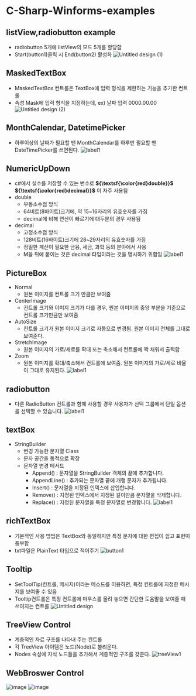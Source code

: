 # C-Sharp-Winforms-examples  

## listView,radiobutton example  
- radiobutton 5개에 listView의 모드 5개를 할당함
- Start(button1)클릭 시 End(button2) 활성화
![Untitled design (1)](https://github.com/user-attachments/assets/d38ac3ac-2583-4903-ab6a-4d10a41ee460)

## MaskedTextBox  
- MaskedTextBox 컨트롤은 TextBox에 입력 형식을 제한하는 기능을 추가한 컨트롤
- 속성 Mask에 입력 형식을 지정하는데, ex) 날짜 입력 0000.00.00
![Untitled design (2)](https://github.com/user-attachments/assets/a3b1ef92-d631-4334-b8ee-f1b5ef87b42c)

## MonthCalendar, DatetimePicker  
- 하루이상의 날짜가 필요할 땐 MonthCalendar를 하루만 필요할 땐 DateTimePicker를 쓰면된다.
![label1](https://github.com/user-attachments/assets/5ef7c5f8-99e5-4c23-9022-e23889703c96)

## NumericUpDown  
- c#에서 실수를 저장할 수 있는 변수로 **${\textsf{\color{red}double}}$** **${\textsf{\color{red}decimal}}$** 이 자주 사용됨
- double
  - 부동소수점 방식
  - 64비트(8바이트)크기에, 약 15~16자리의 유효숫자를 가짐
  - decimal에 비해 연산이 빠르기에 대두분의 경우 사용됨
- decimal
  - 고정소수점 방식
  - 128비트(16바이트)크기에 28~29자리의 유효숫자를 가짐
  - 정밀한 계산이 필요한 금융, 세금, 과학 등의 분야에서 사용
  - M을 뒤에 붙이는 것은 decimal 타입이라는 것을 명시하기 위함임
![label1](https://github.com/user-attachments/assets/7423b348-65d1-4b7d-bd22-500c83d88fbb)

## PictureBox  
- Normal
   - 원본 이미지를 컨트롤 크기 만큼만 보여줌
- CenterImage
   - 컨트롤 크기와 이미지 크기가 다를 경우, 원본 이미지의 중앙 부분을 기준으로 컨트롤 크기만큼만 보여줌
- AutoSize
   - 컨트롤 크기가 원본 이미지 크기로 자동으로 변경됨. 원본 이미지 전체를 그대로 보여준다.
- StretchImage
   - 원본 이미지의 가로/세로를 확대 또는 축소해서 컨트롤에 꽉 채워서 출력함
- Zoom
   - 원본 이미지를 확대/축소해서 컨트롤에 보여줌. 원본 이미지의 가로/세로 비율이 그대로 유지된다.
![label1](https://github.com/user-attachments/assets/8a172962-abb9-41bd-9014-e58dfc5ea995)

## radiobutton  
- 다른 RadioButton 컨트롤과 함께 사용할 경우 사용자가 선택 그룹에서 단일 옵션을 선택할 수 있습니다.
![label1](https://github.com/user-attachments/assets/885d20d1-bc92-4d54-bfe1-4165b66a6c71)

## textBox  
- StringBuilder
   - 변경 가능한 문자열 Class
   - 문자 공간을 동적으로 확장
   - 문자열 변경 메서드
      - Append() : 문자열을 StringBuilder 객체의 끝에 추가합니다.
      - AppendLine() : 추가되는 문자열 끝에 개행 문자가 추가됩니다.
      - Insert() : 문자열을 지정된 인덱스에 삽입합니다.
      - Remove() : 지정된 인덱스에서 지정된 길이만큼 문자열을 삭제합니다.
      - Replace() : 지정된 문자열을 특정 문자열로 변경합니다.
![label1](https://github.com/user-attachments/assets/b9ae2813-76b2-4076-a712-3683d58c6441)

## richTextBox  
- 기본적인 사용 방법은 TextBox와 동일하지만 특정 문자에 대한 편집이 쉽고 표현이 풍부함
- txt파일은 PlainText 타입으로 적어주기
![button1](https://github.com/user-attachments/assets/00134355-34d4-43c1-a4a5-53add49827d6)

## Tooltip  
- SetToolTip(컨트롤, 메시지)이라는 메소드를 이용하면, 특정 컨트롤에 지정한 메시지를 보여줄 수 있음
- Tooltip컨트롤은 특정 컨트롤에 마우스를 올려 놓으면 간단한 도움말을 보여줄 때 쓰여지는 컨트롤
![Untitled design](https://github.com/user-attachments/assets/aede2162-07c1-4d3f-a1df-ef57064d46ec)

## TreeView Control    
- 계층적인 자료 구조를 나타내 주는 컨트롤
- 각 TreeView 아이템은 노드(Node)로 불리운다.
- Nodes 속성에 자식 노드들을 추가해서 계층적인 구조를 갖춘다.
![treeView1](https://github.com/user-attachments/assets/10accab3-91b1-4de7-9af2-d7f910d7b837)

## WebBroswer Control  
![image](https://github.com/user-attachments/assets/2e090d7c-146c-4840-ac5d-99aa481c2bcb)
![image](https://github.com/user-attachments/assets/d055cdeb-b339-42f2-a129-4b3b9eb69192)



